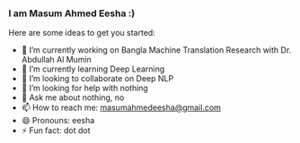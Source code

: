 ### I am Masum Ahmed Eesha :)

Here are some ideas to get you started:

- 🔭  I’m currently working on Bangla Machine Translation Research with Dr. Abdullah Al Mumin
- 🌱  I’m currently learning Deep Learning
- 👯  I’m looking to collaborate on Deep NLP
- 🤔  I’m looking for help with nothing
- 💬  Ask me about nothing, no
- 📫  How to reach me: masumahmedeesha@gmail.com
- 😄  Pronouns: eesha
- ⚡  Fun fact: dot dot
